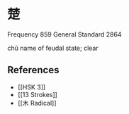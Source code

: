 # 楚
Frequency 859
General Standard 2864

chǔ
name of feudal state; clear

## References
- [[HSK 3]]
- [[13 Strokes]]
- [[木 Radical]]